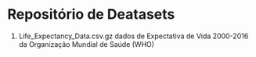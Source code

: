 # Repositório de Deatasets

1. Life_Expectancy_Data.csv.gz  dados de Expectativa de Vida 2000-2016 da Organização Mundial de Saúde (WHO)

